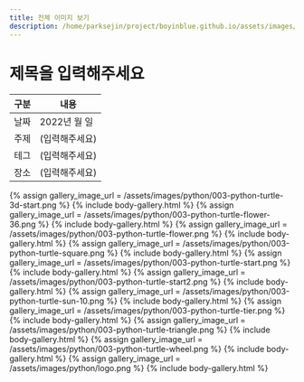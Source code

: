 ```yaml
---
title: 전체 이미지 보기
description: /home/parksejin/project/boyinblue.github.io/assets/images/python
---
```



제목을 입력해주세요
===


|구분|내용|
|---|---|
|날짜|2022년 월 일|
|주제|(입력해주세요)|
|테그|(입력해주세요)|
|장소|(입력해주세요)|


{% assign gallery_image_url = /assets/images/python/003-python-turtle-3d-start.png %}
{% include body-gallery.html %}
{% assign gallery_image_url = /assets/images/python/003-python-turtle-flower-36.png %}
{% include body-gallery.html %}
{% assign gallery_image_url = /assets/images/python/003-python-turtle-flower.png %}
{% include body-gallery.html %}
{% assign gallery_image_url = /assets/images/python/003-python-turtle-square.png %}
{% include body-gallery.html %}
{% assign gallery_image_url = /assets/images/python/003-python-turtle-start.png %}
{% include body-gallery.html %}
{% assign gallery_image_url = /assets/images/python/003-python-turtle-start2.png %}
{% include body-gallery.html %}
{% assign gallery_image_url = /assets/images/python/003-python-turtle-sun-10.png %}
{% include body-gallery.html %}
{% assign gallery_image_url = /assets/images/python/003-python-turtle-tier.png %}
{% include body-gallery.html %}
{% assign gallery_image_url = /assets/images/python/003-python-turtle-triangle.png %}
{% include body-gallery.html %}
{% assign gallery_image_url = /assets/images/python/003-python-turtle-wheel.png %}
{% include body-gallery.html %}
{% assign gallery_image_url = /assets/images/python/logo.png %}
{% include body-gallery.html %}
